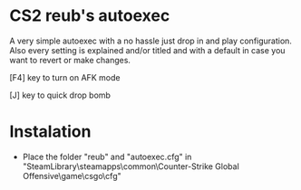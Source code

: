 # CS2 reub's autoexec
A very simple autoexec with a no hassle just drop in and play configuration.
Also every setting is explained and/or titled and with a default in case you want to revert or make changes.

[F4] key to turn on AFK mode

[J] key to quick drop bomb


# Instalation
- Place the folder "reub" and "autoexec.cfg" in "SteamLibrary\steamapps\common\Counter-Strike Global Offensive\game\csgo\cfg"
